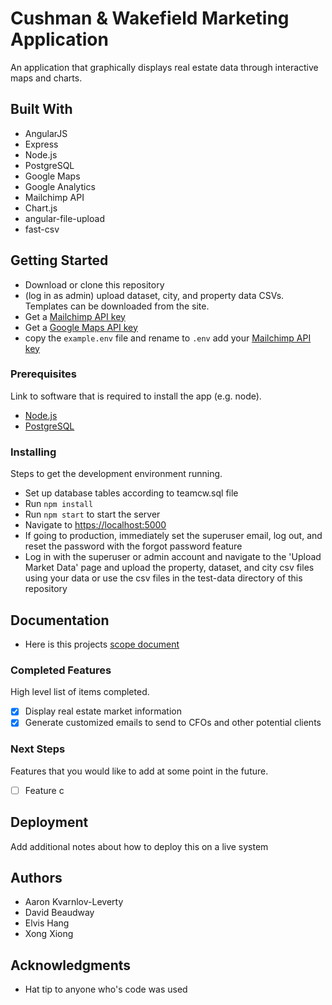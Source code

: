 # Cushman & Wakefield Marketing Application

An application that graphically displays real estate data through interactive maps and charts.

## Built With

- AngularJS
- Express
- Node.js
- PostgreSQL
- Google Maps
- Google Analytics
- Mailchimp API
- Chart.js
- angular-file-upload
- fast-csv

## Getting Started

- Download or clone this repository
- (log in as admin) upload dataset, city, and property data CSVs. Templates can be downloaded from the site.
- Get a [Mailchimp API key](http://developer.mailchimp.com/documentation/mailchimp/)
- Get a [Google Maps API key](https://developers.google.com/maps/documentation/javascript/get-api-key)
- copy the `example.env` file and rename to `.env` add your [Mailchimp API key](http://developer.mailchimp.com/documentation/mailchimp/)

### Prerequisites

Link to software that is required to install the app (e.g. node).

- [Node.js](https://nodejs.org/en/)
- [PostgreSQL](https://www.postgresql.org/)


### Installing

Steps to get the development environment running.
- Set up database tables according to teamcw.sql file
- Run `npm install`
- Run `npm start` to start the server
- Navigate to [https://localhost:5000](https://localhost:5000)
- If going to production, immediately set the superuser email, log out, and reset the password with the forgot password feature
- Log in with the superuser or admin account and navigate to the 'Upload Market Data' page and upload the property, dataset, and city csv files using your data or use the csv files in the test-data directory of this repository

## Documentation

- Here is this projects [scope document](https://docs.google.com/document/d/1FfKg5Itqu6kdVkCCw3OXBsRXonaJbQ-s_w922NXqDto/edit?usp=sharing)

### Completed Features

High level list of items completed.

- [x] Display real estate market information 
- [x] Generate customized emails to send to CFOs and other potential clients

### Next Steps

Features that you would like to add at some point in the future.

- [ ] Feature c

## Deployment

Add additional notes about how to deploy this on a live system

## Authors

* Aaron Kvarnlov-Leverty
* David Beaudway
* Elvis Hang
* Xong Xiong


## Acknowledgments

* Hat tip to anyone who's code was used
